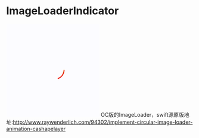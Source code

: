 # ImageLoaderIndicator
![image](https://github.com/fighterLS/ImageLoaderIndicator/blob/master/Circle.gif)
OC版的ImageLoader，swift源原版地址:http://www.raywenderlich.com/94302/implement-circular-image-loader-animation-cashapelayer

